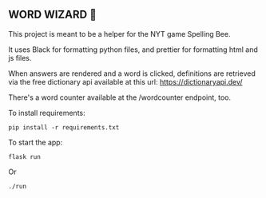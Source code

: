 ## WORD WIZARD :mage:

This project is meant to be a helper for the NYT game Spelling Bee.

It uses Black for formatting python files, and prettier for formatting html and js files.

When answers are rendered and a word is clicked, definitions are retrieved via the free dictionary api available at this url: https://dictionaryapi.dev/

There's a word counter available at the /wordcounter endpoint, too.

To install requirements:
   
```
pip install -r requirements.txt
```    
To start the app:

```
flask run
```

Or

```
./run
```
